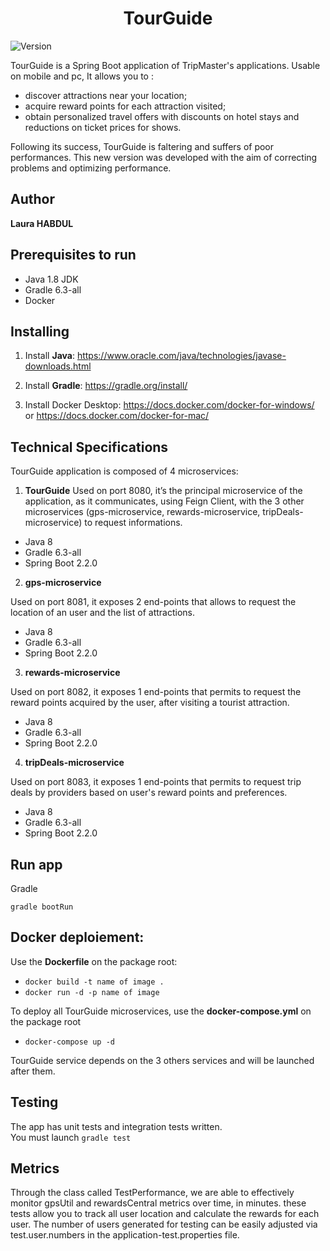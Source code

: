 <h1 align="center">TourGuide</h1>
<p>
  <img alt="Version" src="https://img.shields.io/badge/version-1.0.0-blue.svg?cacheSeconds=2592000" />
</p>

TourGuide is a Spring Boot application of TripMaster's applications. Usable on mobile and pc, It allows you to :
- discover attractions near your location;
- acquire reward points for each attraction visited;
- obtain personalized travel offers with discounts on hotel stays and reductions on ticket prices for shows.

Following its success, TourGuide is faltering and suffers of poor performances.  This new version was developed with the aim of correcting problems and optimizing performance.

## Author

**Laura HABDUL**

## Prerequisites to run

- Java 1.8 JDK
- Gradle 6.3-all
- Docker

## Installing

1. Install **Java**: https://www.oracle.com/java/technologies/javase-downloads.html

2. Install **Gradle**: https://gradle.org/install/

3. Install Docker Desktop:
https://docs.docker.com/docker-for-windows/ or https://docs.docker.com/docker-for-mac/

## Technical Specifications

TourGuide application is composed of 4 microservices:

1. **TourGuide**
Used on port 8080, it’s the principal microservice of the application, as it communicates, using Feign Client, with the 3 other microservices (gps-microservice, rewards-microservice, tripDeals-microservice) to request informations. 
- Java 8
- Gradle 6.3-all
- Spring Boot 2.2.0

2. **gps-microservice**

Used on port 8081, it exposes 2 end-points that allows to request the location of an user and the list of attractions.
- Java 8
- Gradle 6.3-all
- Spring Boot 2.2.0

3. **rewards-microservice**

Used on port 8082, it exposes 1 end-points that permits to request the reward points acquired by the user, after visiting a tourist attraction.
- Java 8
- Gradle 6.3-all
- Spring Boot 2.2.0

4. **tripDeals-microservice**

Used on port 8083, it exposes 1 end-points that permits to request trip deals by providers based on user's reward points and preferences.
- Java 8
- Gradle 6.3-all
- Spring Boot 2.2.0

## Run app

Gradle
```
gradle bootRun
```

## Docker deploiement:

Use the **Dockerfile** on the package root:
- `docker build -t name of image .`
- `docker run -d -p name of image`

To deploy all TourGuide microservices, use the **docker-compose.yml** on the package root

- `docker-compose up -d`

TourGuide service depends on the 3 others services and will be launched after them.

## Testing

The app has unit tests and integration tests written. <br/>
You must launch `gradle test`

## Metrics
Through the class called TestPerformance, we are able to effectively monitor gpsUtil and rewardsCentral metrics over time, in minutes. these tests allow you to track all user location and calculate the rewards for each user. The number of users generated for testing can be easily adjusted via test.user.numbers in the application-test.properties file.
